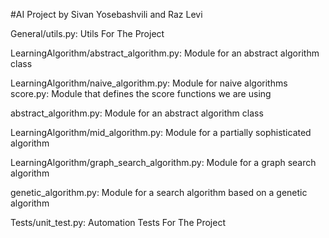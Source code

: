 #AI Project by Sivan Yosebashvili and Raz Levi

General/utils.py: Utils For The Project

LearningAlgorithm/abstract_algorithm.py: Module for an abstract algorithm class

LearningAlgorithm/naive_algorithm.py: Module for naive algorithms
score.py: Module that defines the score functions we are using

abstract_algorithm.py: Module for an abstract algorithm class

LearningAlgorithm/mid_algorithm.py: Module for a partially sophisticated algorithm

LearningAlgorithm/graph_search_algorithm.py: Module for a graph search algorithm

genetic_algorithm.py: Module for a search algorithm based on a genetic algorithm

Tests/unit_test.py: Automation Tests For The Project
